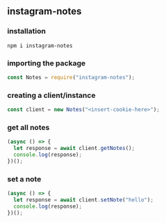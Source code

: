 ## instagram-notes

### installation

```shell
npm i instagram-notes
```

### importing the package

```js
const Notes = require("instagram-notes");
```

### creating a client/instance

```js
const client = new Notes("<insert-cookie-here>");
```

### get all notes

```js
(async () => {
  let response = await client.getNotes();
  console.log(response);
})();
```

### set a note

```js
(async () => {
  let response = await client.setNote("hello");
  console.log(response);
})();
```